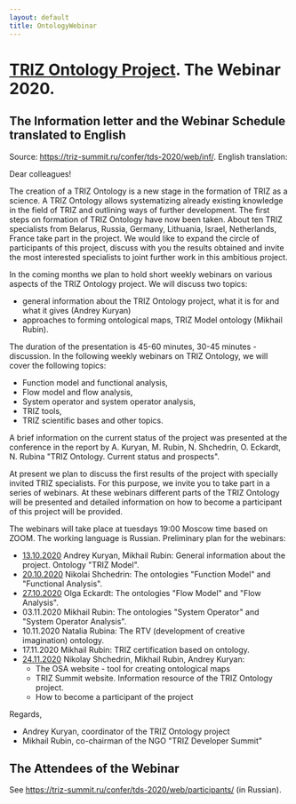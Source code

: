 ```yaml
---
layout: default
title: OntologyWebinar
---
```


# [TRIZ Ontology Project](Ontology "wikilink"). The Webinar 2020.


## The Information letter and the Webinar Schedule translated to English

Source: <https://triz-summit.ru/confer/tds-2020/web/inf/>. English translation:

Dear colleagues!

The creation of a TRIZ Ontology is a new stage in the formation of TRIZ as a
science. A TRIZ Ontology allows systematizing already existing knowledge in
the field of TRIZ and outlining ways of further development. The first steps
on formation of TRIZ Ontology have now been taken. About ten TRIZ specialists
from Belarus, Russia, Germany, Lithuania, Israel, Netherlands, France take
part in the project. We would like to expand the circle of participants of
this project, discuss with you the results obtained and invite the most
interested specialists to joint further work in this ambitious project.

In the coming months we plan to hold short weekly webinars on various aspects
of the TRIZ Ontology project. We will discuss two topics:
- general information about the TRIZ Ontology project, what it is for and what
  it gives (Andrey Kuryan)
- approaches to forming ontological maps, TRIZ Model ontology (Mikhail Rubin).

The duration of the presentation is 45-60 minutes, 30-45 minutes - discussion.
In the following weekly webinars on TRIZ Ontology, we will cover the following
topics:
- Function model and functional analysis,
- Flow model and flow analysis,
- System operator and system operator analysis,
- TRIZ tools,
- TRIZ scientific bases
and other topics.

A brief information on the current status of the project was presented at the
conference in the report by A. Kuryan, M. Rubin, N. Shchedrin, O. Eckardt,
N. Rubina "TRIZ Ontology. Current status and prospects". 
 
At present we plan to discuss the first results of the project with specially
invited TRIZ specialists. For this purpose, we invite you to take part in a
series of webinars. At these webinars different parts of the TRIZ Ontology
will be presented and detailed information on how to become a participant of
this project will be provided.

The webinars will take place at tuesdays 19:00 Moscow time based on ZOOM. The
working language is Russian. Preliminary plan for the webinars:
* [13.10.2020](2020-10-13 "wikilink") Andrey Kuryan, Mikhail Rubin: General
  information about the project. Ontology "TRIZ Model".
* [20.10.2020](2020-10-20 "wikilink") Nikolai Shchedrin: The ontologies
  "Function Model" and "Functional Analysis".
* [27.10.2020](2020-10-27 "wikilink") Olga Eckardt: The ontologies "Flow
  Model" and "Flow Analysis".
* 03.11.2020 Mikhail Rubin: The ontologies "System Operator" and "System
  Operator Analysis".
* 10.11.2020 Natalia Rubina: The RTV (development of creative imagination)
  ontology.
* 17.11.2020 Mikhail Rubin: TRIZ certification based on ontology. 
* [24.11.2020](2020-11-24) Nikolay Shchedrin, Mikhail Rubin, Andrey Kuryan:
  * The OSA website - tool for creating ontological maps
  * TRIZ Summit website. Information resource of the TRIZ Ontology project.
  * How to become a participant of the project
 
Regards,
* Andrey Kuryan, coordinator of the TRIZ Ontology project
* Mikhail Rubin, co-chairman of the NGO "TRIZ Developer Summit"

## The Attendees of the Webinar

See <https://triz-summit.ru/confer/tds-2020/web/participants/> (in Russian). 
